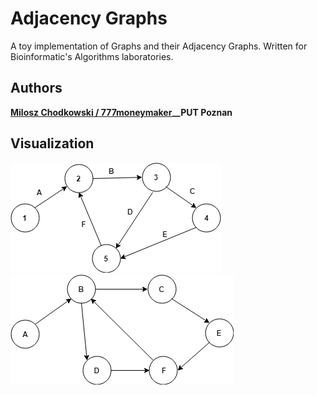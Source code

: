 # Adjacency Graphs
A toy implementation of Graphs and their Adjacency Graphs. 
Written for Bioinformatic's Algorithms laboratories.

Authors
-----
**[Milosz Chodkowski / 777moneymaker](https://github.com/777moneymaker)__PUT Poznan**

Visualization
-----
<img src="https://github.com/777moneymaker/akwb1/blob/master/img/graf_oryginalny.png?raw=true" />
<img src="https://github.com/777moneymaker/akwb1/blob/master/img/graf_sprzezony.png?raw=true" />